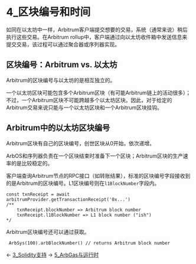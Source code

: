 # 4_区块编号和时间


如同在以太坊中一样，Arbitrum客户端提交想要的交易，系统（通常来说）稍后执行这些交易。在Arbitrum rollup中，客户端通过向以太坊收件箱中发送信息来提交交易，该过程可以通过聚合器或序列器实现。

## 区块编号：Arbitrum vs. 以太坊
Arbitrum的区块编号与以太坊的是相互独立的。

一个以太坊区块可能包含多个Arbitrum区块（有可能Arbitrum链上的活动很多）；不过，一个Arbitrum区块不可能跨越多个以太坊区块。因此，对于给定的Arbitrum交易来说只能与一个以太坊区块和一个Arbitrum区块挂钩。

## Arbitrum中的以太坊区块编号
Arbitrum区块有自己的区块编号，创世区块从0开始，依次递增。

ArbOS和序列器负责在一个区块结束时准备下一个区块；Arbitrum区块的生产速率的是比较稳定的。

客户端查询Arbitrum节点的RPC接口（如转账结果），标准的区块编号字段接收到的是Arbitrum的区块编号。L1区块编号则在`l1BlockNumber`字段内。

```
const txnReceipt = await arbitrumProvider.getTransactionReceipt('0x...')
/** 
    txnReceipt.blockNumber => Arbitrum block number
    txnReceipt.l1BlockNumber => L1 block number ("ish")
*/
```

Arbitrum区块编号还可以通过获取。
```
 ArbSys(100).arbBlockNumber() // returns Arbitrum block number
```


← [3_Solidity支持](3_Solidity支持.md)
→ [5_ArbGas与运行时](5_ArbGas与运行时.md)